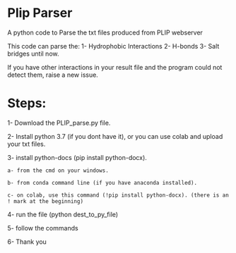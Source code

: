 # Plip Parser
A python code to Parse the txt files produced from PLIP webserver

This code can parse the:
1- Hydrophobic Interactions
2- H-bonds
3- Salt bridges
until now.

If you have other interactions in your result file and the program could not detect them, raise a new issue.

# Steps:

1- Download the PLIP_parse.py file.

2- Install python 3.7 (if you dont have it), or you can use colab and upload your txt files.

3- install python-docs (pip install python-docx).

    a- from the cmd on your windows.
    
    b- from conda command line (if you have anaconda installed).
    
    c- on colab, use this command (!pip install python-docx). (there is an ! mark at the beginning)
    
4- run the file (python dest_to_py_file)

5- follow the commands

6- Thank you
